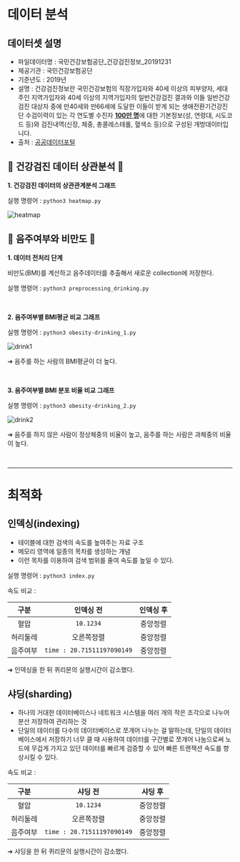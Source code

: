 # 데이터 분석

## 데이터셋 설명
- 파일데이터명 : 국민건강보험공단_건강검진정보_20191231
- 제공기관 : 국민건강보험공단
- 기준년도 : 2019년  
- 설명 : 건강검진정보란 국민건강보험의 직장가입자와 40세 이상의 피부양자, 세대주인 지역가입자와 40세 이상의 지역가입자의 
  일반건강검진 결과와 이들 일반건강검진 대상자 중에 만40세와 만66세에 도달한 이들이 받게 되는 생애전환기건강진단 
  수검이력이 있는 각 연도별 수진자 <u>**100만 명**</u>에 대한 기본정보(성, 연령대, 시도코드 등)와 검진내역(신장, 체중, 총콜레스테롤, 혈색소 등)으로 
  구성된 개방데이터입니다.
- 출처 : [공공데이터포털](https://www.data.go.kr/data/15007122/fileData.do)

## 🏥 건강검진 데이터 상관분석 🏥
**1. 건강검진 데이터의 상관관계분석 그래프**

실행 명령어 : `` python3 heatmap.py ``

![heatmap](https://user-images.githubusercontent.com/48914904/121794467-42c4c900-cc43-11eb-82ef-941d3d0c8758.png)

## 🍺 음주여부와 비만도 🍺
**1. 데이터 전처리 단계**

비만도(BMI)를 계산하고 음주데이터를 추출해서 새로운 collection에 저장한다.

실행 명령어 : `` python3 preprocessing_drinking.py ``

<br>

**2. 음주여부별 BMI평균 비교 그래프**

실행 명령어 : `` python3 obesity-drinking_1.py ``

![drink1](https://user-images.githubusercontent.com/48914904/121794470-5c661080-cc43-11eb-96eb-da9316408c81.png)

➔ 음주를 하는 사람의 BMI평균이 더 높다.

<br>

**3. 음주여부별 BMI 분포 비율 비교 그래프**

실행 명령어 : `` python3 obesity-drinking_2.py ``

![drink2](https://user-images.githubusercontent.com/48914904/121794478-6e47b380-cc43-11eb-9fe5-849200a7e3f6.png)

➔ 음주를 하지 않은 사람이 정상체중의 비율이 높고, 음주를 하는 사람은 과체중의 비율이 높다.

<br>

---

# 최적화
## 인덱싱(indexing)

- 테이블에 대한 검색의 속도를 높여주는 자료 구조
- 메모리 영역에 일종의 목차를 생성하는 개념
- 이런 목차를 이용하여 검색 범위를 줄여 속도를 높일 수 있다.

실행 명령어 : `` python3 index.py ``

속도 비교 : 

|구분|인덱싱 전|인덱싱 후|
|:---:|:---:|:---:|
|혈압|`10.1234`|중앙정렬|
|허리둘레|오른쪽정렬|중앙정렬|
|음주여부|`time : 20.71511197090149`|중앙정렬|

➔ 인덱싱을 한 뒤 퀴리문의 실행시간이 감소했다.

## 샤딩(sharding)

- 하나의 거대한 데이터베이스나 네트워크 시스템을 여러 개의 작은 조각으로 나누어 분산 저장하여 관리하는 것
- 단일의 데이터를 다수의 데이터베이스로 쪼개어 나누는 걸 말하는데, 단일의 데이터베이스에서 저장하기 너무 클 때 사용하여 데이터를 구간별로 쪼개어 나눔으로써 노드에 무겁게 가지고 있던 데이터를 빠르게 검증할 수 있어 빠른 트랜잭션 속도를 향상시킬 수 있다. 

속도 비교 :

|구분|샤딩 전|샤딩 후|
|:---:|:---:|:---:|
|혈압|`10.1234`|중앙정렬|
|허리둘레|오른쪽정렬|중앙정렬|
|음주여부|`time : 20.71511197090149`|중앙정렬|

➔ 샤딩을 한 뒤 퀴리문의 실행시간이 감소했다.
